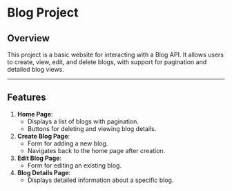 # Blog Project

## **Overview**
This project is a basic website for interacting with a Blog API. It allows users to create, view, edit, and delete blogs, with support for pagination and detailed blog views.

---

## **Features**
1. **Home Page**:
   - Displays a list of blogs with pagination.
   - Buttons for deleting and viewing blog details.
2. **Create Blog Page**:
   - Form for adding a new blog.
   - Navigates back to the home page after creation.
3. **Edit Blog Page**:
   - Form for editing an existing blog.
4. **Blog Details Page**:
   - Displays detailed information about a specific blog.






